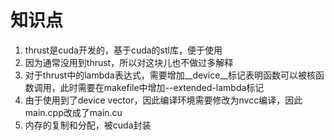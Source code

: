 # 知识点
1. thrust是cuda开发的，基于cuda的stl库，便于使用
2. 因为通常没用到thrust，所以对这块儿也不做过多解释
3. 对于thrust中的lambda表达式，需要增加__device__标记表明函数可以被核函数调用，此时需要在makefile中增加--extended-lambda标记
4. 由于使用到了device vector，因此编译环境需要修改为nvcc编译，因此main.cpp改成了main.cu
5. 内存的复制和分配，被cuda封装